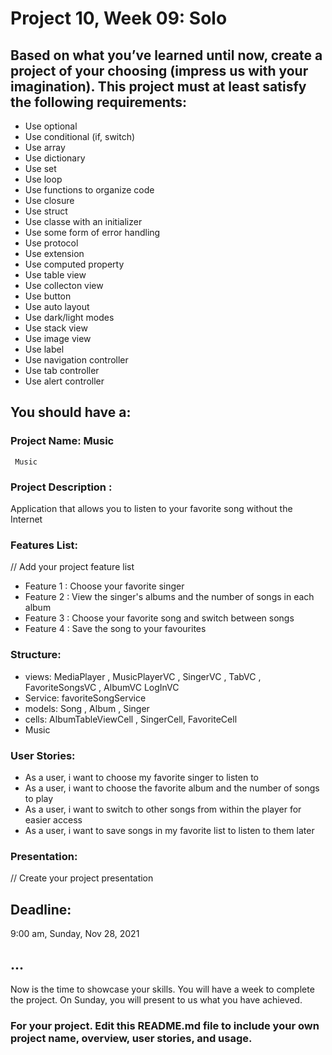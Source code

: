 # Project 10, Week 09: Solo


## Based on what you’ve learned until now, create a project of your choosing (impress us with your imagination). This project must at least satisfy the following requirements:

- Use optional
- Use conditional (if, switch)
- Use array
- Use dictionary
- Use set
- Use loop
- Use functions to organize code
- Use closure
- Use struct
- Use classe with an initializer
- Use some form of error handling
- Use protocol
- Use extension
- Use computed property
- Use table view
- Use collecton view
- Use button
- Use auto layout
- Use dark/light modes
- Use stack view
- Use image view
- Use label
- Use navigation controller
- Use tab controller
- Use alert controller

## You should have a:
### Project Name: Music
     Music 

### Project Description :
Application that allows you to listen to your favorite song without the Internet

### Features List:
// Add your project feature list
- Feature 1 : Choose your favorite singer
- Feature 2 : View the singer's albums and the number of songs in each album
- Feature 3 : Choose your favorite song and switch between songs
- Feature 4 : Save the song to your favourites

### Structure:
- views:
MediaPlayer , MusicPlayerVC , SingerVC , TabVC , FavoriteSongsVC , AlbumVC
LogInVC 
- Service:
favoriteSongService 
- models:
Song , Album , Singer
- cells:
 AlbumTableViewCell , SingerCell, FavoriteCell 
- Music
 
### User Stories:
- As a user, i want to choose my favorite singer to listen to
- As a user, i want to choose the favorite album and the number of songs to play
 - As a user, i want to switch to other songs from within the player for easier access
- As a user, i want to save songs in my favorite list to listen to them later

### Presentation:
// Create your project presentation


## Deadline: 
9:00 am, Sunday, Nov 28, 2021 


## ...
Now is the time to showcase your skills. You will have a week to complete the project.
On Sunday, you will present to us what you have achieved. 



### For your project. Edit this README.md file to include your own project name,  overview, user stories, and usage. 
